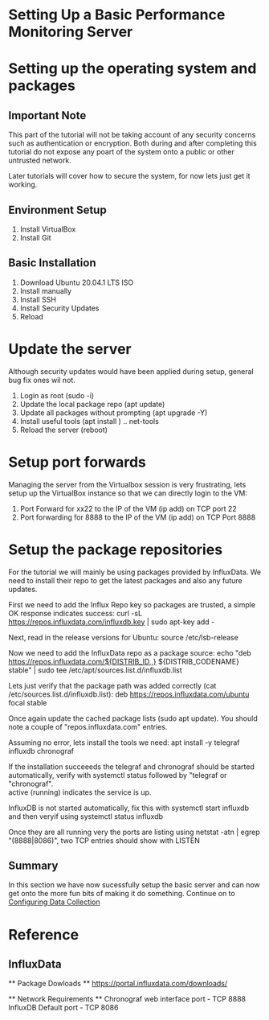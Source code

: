 # Setting Up a Basic Performance Monitoring Server

# Setting up the operating system and packages

## Important Note ##
This part of the tutorial will not be taking account of any security concerns such as authentication or encryption. Both during and after completing this 
tutorial do not expose any poart of the system onto a public or other untrusted network. 

Later tutorials will cover how to secure the system, for now lets just get it working.

## Environment Setup
1. Install VirtualBox
2. Install Git

## Basic Installation
1. Download Ubuntu 20.04.1 LTS ISO
1. Install manually
1. Install SSH
1. Install Security Updates
1. Reload

# Update the server
Although security updates would have been applied during setup, general bug fix ones wil not.
1. Login as root (sudo -i)
1. Update the local package repo (apt update)
1. Update all packages without prompting (apt upgrade -Y)
1. Install useful tools (apt install <package-name>)
.. net-tools
1. Reload the server (reboot)

# Setup port forwards
Managing the server from the Virtualbox session is very frustrating, lets setup up the VirtualBox instance so that we can directly login to the VM:
1. Port Forward for xx22 to the IP of the VM (ip add) on TCP port 22
1. Port forwarding for 8888 to the IP of the VM (ip add) on TCP Port 8888

# Setup the package repositories
For the tutorial we will mainly be using packages provided by InfluxData.  We need to install their repo to get the latest packages
and also any future updates.

First we need to add the Influx Repo key so packages are trusted, a simple OK response indicates success:
curl -sL https://repos.influxdata.com/influxdb.key | sudo apt-key add -

Next, read in the release versions for Ubuntu:
source /etc/lsb-release

Now we need to add the InfluxData repo as a package source:
echo "deb https://repos.influxdata.com/${DISTRIB_ID,,} ${DISTRIB_CODENAME} stable" | sudo tee /etc/apt/sources.list.d/influxdb.list

Lets just verify that the package path was added correctly (cat /etc/sources.list.d/influxdb.list):
deb https://repos.influxdata.com/ubuntu focal stable

Once again update the cached package lists (sudo apt update). You should note a couple of "repos.influxdata.com" entries.

Assuming no error, lets install the tools we need:
apt install -y telegraf influxdb chronograf

If the installation succeeeds the telegraf and chronograf should be started automatically, verify with systemctl status followed by "telegraf or "chronograf".  
active (running) indicates the service is up.

InfluxDB is not started automatically, fix this with systemctl start influxdb and then veryif using  systemctl status influxdb

Once they are all running very the ports are listing using netstat -atn | egrep "(8888|8086)", two TCP entries should show with LISTEN

## Summary
In this section we have now sucessfully setup the basic server and can now get onto the more fun bits of making it do something. 
Continue on to [Configuring Data Collection](03_Configuring_Basic_Data_Collection.md)

# Reference
## InfluxData
** Package Dowloads **
https://portal.influxdata.com/downloads/

** Network Requirements **
Chronograf web interface port - TCP 8888
InfluxDB Default port - TCP 8086
